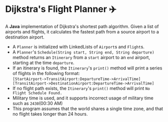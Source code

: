 # Dijkstra's Flight Planner ✈️ 
A **Java** implementation of Dijkstra's shortest path algorithm.
Given a list of airports and flights, it calculates the fastest path from a source airport to a destination airport.
- A `Planner` is initialized with LinkedLists of `Airport`s and `Flight`s.
- A `Planner`'s `Schedule(String start, String end, String departure)` method returns an `Itinerary` from a `start` airport to an `end` airport, starting at the time `departure`.
- If an itinerary is found, the `Itinerary`'s `print()` method will print a series of flights in the following format:  
`[StartAirport->TransitAirport:DepartureTime->ArrivalTime][TransitAirport->DestinationAirport:DepartureTime->ArrivalTime]`
- If no flight path exists, the `Itinerary`'s `print()` method will print `No Flight Schedule Found.`
- Military time is used, and it supports incorrect usage of military time such as `2430`(00:30 AM)
- This program assumes that the world shares a single time zone, and that no flight takes longer than 24 hours.
